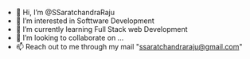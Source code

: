 - 👋 Hi, I’m @SSaratchandraRaju
- 👀 I’m interested in Softtware Development
- 🌱 I’m currently learning Full Stack web Development
- 💞️ I’m looking to collaborate on ...
- 📫 Reach out to me through my mail "ssaratchandraraju@gmail.com"

<!---
SSaratchandraRaju/SSaratchandraRaju is a ✨ special ✨ repository because its `README.md` (this file) appears on your GitHub profile.
You can click the Preview link to take a look at your changes.
--->
